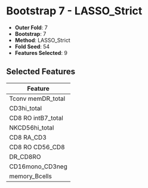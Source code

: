 # Bootstrap 7 - LASSO_Strict

- **Outer Fold**: 7
- **Bootstrap**: 7
- **Method**: LASSO_Strict
- **Fold Seed**: 54
- **Features Selected**: 9

## Selected Features

| Feature |
|---------|
| Tconv memDR_total |
| CD3hi_total |
| CD8 RO intB7_total |
| NKCD56hi_total |
| CD8 RA_CD3 |
| CD8 RO CD56_CD8 |
| DR_CD8RO |
| CD16mono_CD3neg |
| memory_Bcells |
